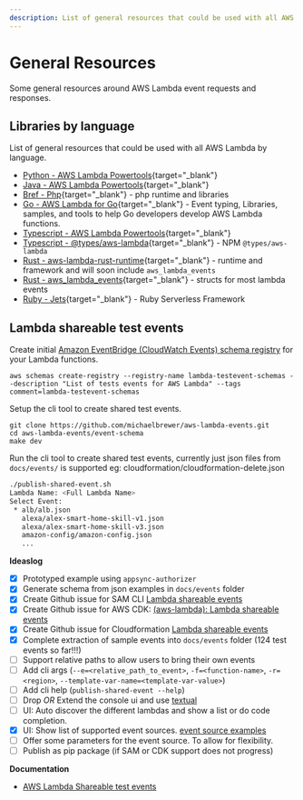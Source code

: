 ```yaml
---
description: List of general resources that could be used with all AWS Lambda by programming language
---
```


# General Resources

Some general resources around AWS Lambda event requests and responses.

## Libraries by language

List of general resources that could be used with all AWS Lambda by language.

- [Python - AWS Lambda Powertools](https://awslabs.github.io/aws-lambda-powertools-python/latest/){target="_blank"}
- [Java - AWS Lambda Powertools](https://awslabs.github.io/aws-lambda-powertools-java/){target="_blank"}
- [Bref - Php](https://bref.sh/){target="_blank"} - php runtime and libraries
- [Go - AWS Lambda for Go](https://github.com/aws/aws-lambda-go){target="_blank"} - Event typing, Libraries, samples, and tools to help Go developers develop AWS Lambda functions.
- [Typescript - AWS Lambda Powertools](https://awslabs.github.io/aws-lambda-powertools-typescript/latest/){target="_blank"}
- [Typescript - @types/aws-lambda](https://www.npmjs.com/package/@types/aws-lambda){target="_blank"} - NPM `@types/aws-lambda`
- [Rust - aws-lambda-rust-runtime](https://github.com/awslabs/aws-lambda-rust-runtime){target="_blank"} - runtime and framework and will soon include `aws_lambda_events` 
- [Rust - aws_lambda_events](https://github.com/LegNeato/aws-lambda-events){target="_blank"} - structs for most lambda events
- [Ruby - Jets](https://rubyonjets.com){target="_blank"} - Ruby Serverless Framework 

## Lambda shareable test events

Create initial [Amazon EventBridge (CloudWatch Events) schema registry](https://docs.aws.amazon.com/eventbridge/latest/userguide/eb-schema-registry.html) for your Lambda functions.

```script
aws schemas create-registry --registry-name lambda-testevent-schemas --description "List of tests events for AWS Lambda" --tags comment=lambda-testevent-schemas
```

Setup the cli tool to create shared test events.

```script
git clone https://github.com/michaelbrewer/aws-lambda-events.git
cd aws-lambda-events/event-schema
make dev
```

Run the cli tool to create shared test events, currently just json files from `docs/events/` is supported eg: cloudformation/cloudformation-delete.json

```bash
./publish-shared-event.sh
Lambda Name: <Full Lambda Name>
Select Event:
 * alb/alb.json
   alexa/alex-smart-home-skill-v1.json
   alexa/alex-smart-home-skill-v3.json
   amazon-config/amazon-config.json
   ...
```

**Ideaslog**

- [x] Prototyped example using `appsync-authorizer`
- [x] Generate schema from json examples in `docs/events` folder
- [x] Create Github issue for SAM CLI [Lambda shareable events](https://github.com/aws/aws-sam-cli/issues/3763)
- [x] Create Github issue for AWS CDK: [(aws-lambda): Lambda shareable events](https://github.com/aws/aws-cdk/issues/19471)
- [x] Create Github issue for Cloudformation [Lambda shareable events](https://github.com/aws-cloudformation/cloudformation-coverage-roadmap/issues/1113)
- [x] Complete extraction of sample events into `docs/events` folder (124 test events so far!!!)
- [ ] Support relative paths to allow users to bring their own events
- [ ] Add cli args (`--e=<relative_path_to_event>`, `-f=<function-name>`, `-r=<region>`, `--template-var-name=<template-var-value>`)
- [ ] Add cli help (`publish-shared-event --help`)
- [ ] Drop _OR_ Extend the console ui and use [textual](https://github.com/Textualize/textual)
- [ ] UI: Auto discover the different lambdas and show a list or do code completion.
- [x] UI: Show list of supported event sources. [event source examples](https://github.com/michaelbrewer/aws-lambda-events/tree/main/docs/events)
- [ ] Offer some parameters for the event source. To allow for flexibility.
- [ ] Publish as pip package (if SAM or CDK support does not progress)

**Documentation**

- [AWS Lambda Shareable test events](https://docs.aws.amazon.com/lambda/latest/dg/testing-functions.html#creating-shareable-events)
